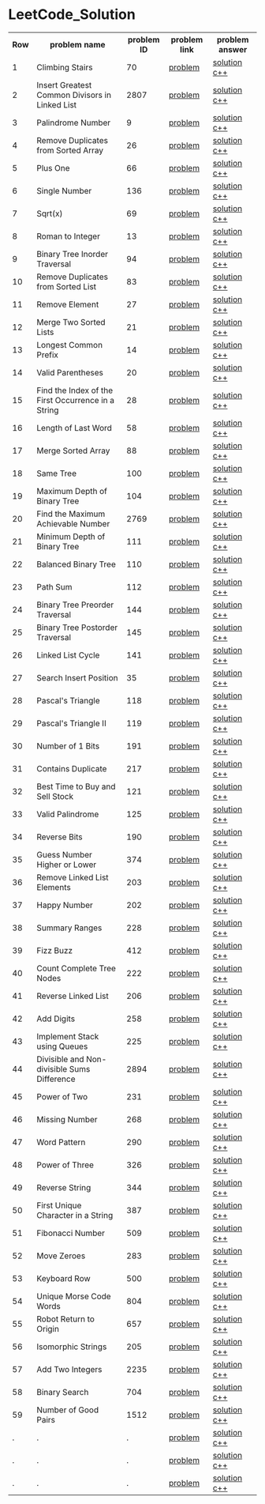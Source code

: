 # LeetCode_Solution

<table>
    <th>
        Row
    </th>
    <th>
        problem name
    </th>
    <th>
        problem ID
    </th>
    <th>
        problem link
    </th>
    <th>
        problem answer
    </th>

<!-- 1 __________________________________________________________________________________________________ -->

<tr>
    <td>
        1
    </td>
    <td>
        Climbing Stairs
    </td>
    <td>
        70
    </td>
    <td>
        <a href="https://leetcode.com/problems/climbing-stairs/" target="_blank">
            problem
        </a>
    </td>
    <td>
        <a href="https://github.com/AI-Cortex/LeetCode_Solution/blob/main/code%20c%2B%2B/Climbing%20Stairs.cpp" target="_blank">
            solution c++
        </a>
    </td>
</tr>

<!-- 2 __________________________________________________________________________________________________ -->

<tr>
    <td>
        2
    </td>
    <td>
        Insert Greatest Common Divisors in Linked List
    </td>
    <td>
        2807
    </td>
    <td>
        <a href="https://leetcode.com/problems/insert-greatest-common-divisors-in-linked-list/" target="_blank">
            problem
        </a>
    </td>
    <td>
        <a href="https://github.com/AI-Cortex/LeetCode_Solution/blob/main/code%20c%2B%2B/Insert%20Greatest%20Common%20Divisors%20in%20Linked%20List.cpp" target="_blank">
            solution c++
        </a>
    </td>
</tr>

<!-- 3 __________________________________________________________________________________________________ -->

<tr>
    <td>
        3
    </td>
    <td>
        Palindrome Number
    </td>
    <td>
        9
    </td>
    <td>
        <a href="https://leetcode.com/problems/palindrome-number/" target="_blank">
            problem
        </a>
    </td>
    <td>
        <a href="https://github.com/AI-Cortex/LeetCode_Solution/blob/main/code%20c%2B%2B/Palindrome%20Number.cpp" target="_blank">
            solution c++
        </a>
    </td>
</tr>

<!-- 4 __________________________________________________________________________________________________ -->

<tr>
    <td>
        4
    </td>
    <td>
        Remove Duplicates from Sorted Array
    </td>
    <td>
        26
    </td>
    <td>
        <a href="https://leetcode.com/problems/remove-duplicates-from-sorted-array/" target="_blank">
            problem
        </a>
    </td>
    <td>
        <a href="https://github.com/AI-Cortex/LeetCode_Solution/blob/main/code%20c%2B%2B/Remove%20Duplicates%20from%20Sorted%20Array.cpp" target="_blank">
            solution c++
        </a>
    </td>
</tr>

<!-- 5 __________________________________________________________________________________________________ -->

<tr>
    <td>
        5
    </td>
    <td>
        Plus One
    </td>
    <td>
        66
    </td>
    <td>
        <a href="https://leetcode.com/problems/plus-one" target="_blank">
            problem
        </a>
    </td>
    <td>
        <a href="https://github.com/AI-Cortex/LeetCode_Solution/blob/main/code%20c%2B%2B/Plus%20One.cpp" target="_blank">
            solution c++
        </a>
    </td>
</tr>

<!-- 6 __________________________________________________________________________________________________ -->

<tr>
    <td>
        6
    </td>
    <td>
        Single Number
    </td>
    <td>
        136
    </td>
    <td>
        <a href="https://leetcode.com/problems/single-number" target="_blank">
            problem
        </a>
    </td>
    <td>
        <a href="https://github.com/AI-Cortex/LeetCode_Solution/blob/main/code%20c%2B%2B/Single%20Number.cpp" target="_blank">
            solution c++
        </a>
    </td>
</tr>

<!-- 7 __________________________________________________________________________________________________ -->

<tr>
    <td>
        7
    </td>
    <td>
        Sqrt(x)
    </td>
    <td>
        69
    </td>
    <td>
        <a href="https://leetcode.com/problems/sqrtx" target="_blank">
            problem
        </a>
    </td>
    <td>
        <a href="https://github.com/AI-Cortex/LeetCode_Solution/blob/main/code%20c%2B%2B/Sqrt%28x%29.cpp" target="_blank">
            solution c++
        </a>
    </td>
</tr>

<!-- 8 __________________________________________________________________________________________________ -->

<tr>
    <td>
        8
    </td>
    <td>
        Roman to Integer
    </td>
    <td>
        13
    </td>
    <td>
        <a href="https://leetcode.com/problems/roman-to-integer/" target="_blank">
            problem
        </a>
    </td>
    <td>
        <a href="https://github.com/AI-Cortex/LeetCode_Solution/blob/main/code%20c%2B%2B/Roman%20to%20Integer.cpp" target="_blank">
            solution c++
        </a>
    </td>
</tr>

<!-- 9 __________________________________________________________________________________________________ -->

<tr>
    <td>
        9
    </td>
    <td>
        Binary Tree Inorder Traversal
    </td>
    <td>
        94
    </td>
    <td>
        <a href="https://leetcode.com/problems/binary-tree-inorder-traversal/" target="_blank">
            problem
        </a>
    </td>
    <td>
        <a href="https://github.com/AI-Cortex/LeetCode_Solution/blob/main/code%20c%2B%2B/Binary%20Tree%20Inorder%20Traversal.cpp" target="_blank">
            solution c++
        </a>
    </td>
</tr>

<!-- 10 __________________________________________________________________________________________________ -->

<tr>
    <td>
        10
    </td>
    <td>
        Remove Duplicates from Sorted List
    </td>
    <td>
        83
    </td>
    <td>
        <a href="https://leetcode.com/problems/remove-duplicates-from-sorted-list/" target="_blank">
            problem
        </a>
    </td>
    <td>
        <a href="https://github.com/AI-Cortex/LeetCode_Solution/blob/main/code%20c%2B%2B/Remove%20Duplicates%20from%20Sorted%20List.cpp" target="_blank">
            solution c++
        </a>
    </td>
</tr>

<!-- 11 __________________________________________________________________________________________________ -->

<tr>
    <td>
        11
    </td>
    <td>
        Remove Element
    </td>
    <td>
        27
    </td>
    <td>
        <a href="https://leetcode.com/problems/remove-element/" target="_blank">
            problem
        </a>
    </td>
    <td>
        <a href="https://github.com/AI-Cortex/LeetCode_Solution/blob/main/code%20c%2B%2B/Remove%20Element.cpp" target="_blank">
            solution c++
        </a>
    </td>
</tr>

<!-- 12 __________________________________________________________________________________________________ -->

<tr>
    <td>
        12
    </td>
    <td>
        Merge Two Sorted Lists
    </td>
    <td>
        21
    </td>
    <td>
        <a href="https://leetcode.com/problems/merge-two-sorted-lists/" target="_blank">
            problem
        </a>
    </td>
    <td>
        <a href="https://github.com/AI-Cortex/LeetCode_Solution/blob/main/code%20c%2B%2B/Merge%20Two%20Sorted%20Lists.cpp" target="_blank">
            solution c++
        </a>
    </td>
</tr>

<!-- 13 __________________________________________________________________________________________________ -->

<tr>
    <td>
        13
    </td>
    <td>
        Longest Common Prefix
    </td>
    <td>
        14
    </td>
    <td>
        <a href="https://leetcode.com/problems/longest-common-prefix/" target="_blank">
            problem
        </a>
    </td>
    <td>
        <a href="https://github.com/AI-Cortex/LeetCode_Solution/blob/main/code%20c%2B%2B/Longest%20Common%20Prefix.cpp" target="_blank">
            solution c++
        </a>
    </td>
</tr>

<!-- 14 __________________________________________________________________________________________________ -->

<tr>
    <td>
        14
    </td>
    <td>
        Valid Parentheses
    </td>
    <td>
        20
    </td>
    <td>
        <a href="https://leetcode.com/problems/valid-parentheses" target="_blank">
            problem
        </a>
    </td>
    <td>
        <a href="https://github.com/AI-Cortex/LeetCode_Solution/blob/main/code%20c%2B%2B/Valid%20Parentheses.cpp" target="_blank">
            solution c++
        </a>
    </td>
</tr>

<!-- 15 __________________________________________________________________________________________________ -->

<tr>
    <td>
        15
    </td>
    <td>
        Find the Index of the First Occurrence in a String
    </td>
    <td>
        28
    </td>
    <td>
        <a href="https://leetcode.com/problems/find-the-index-of-the-first-occurrence-in-a-string/" target="_blank">
            problem
        </a>
    </td>
    <td>
        <a href="https://github.com/AI-Cortex/LeetCode_Solution/blob/main/code%20c%2B%2B/Find%20the%20Index%20of%20the%20First%20Occurrence%20in%20a%20String.cpp" target="_blank">
            solution c++
        </a>
    </td>
</tr>

<!-- 16 __________________________________________________________________________________________________ -->

<tr>
    <td>
        16
    </td>
    <td>
        Length of Last Word
    </td>
    <td>
        58
    </td>
    <td>
        <a href="https://leetcode.com/problems/length-of-last-word/" target="_blank">
            problem
        </a>
    </td>
    <td>
        <a href="https://github.com/AI-Cortex/LeetCode_Solution/blob/main/code%20c%2B%2B/Length%20of%20Last%20Word.cpp" target="_blank">
            solution c++
        </a>
    </td>
</tr>

<!-- 17 __________________________________________________________________________________________________ -->

<tr>
    <td>
        17
    </td>
    <td>
        Merge Sorted Array
    </td>
    <td>
        88
    </td>
    <td>
        <a href="https://leetcode.com/problems/merge-sorted-array/" target="_blank">
            problem
        </a>
    </td>
    <td>
        <a href="https://github.com/AI-Cortex/LeetCode_Solution/blob/main/code%20c%2B%2B/Merge%20Sorted%20Array.cpp" target="_blank">
            solution c++
        </a>
    </td>
</tr>

<!-- 18 __________________________________________________________________________________________________ -->

<tr>
    <td>
        18
    </td>
    <td>
        Same Tree
    </td>
    <td>
        100
    </td>
    <td>
        <a href="https://leetcode.com/problems/same-tree/" target="_blank">
            problem
        </a>
    </td>
    <td>
        <a href="https://github.com/AI-Cortex/LeetCode_Solution/blob/main/code%20c%2B%2B/Same%20Tree.cpp" target="_blank">
            solution c++
        </a>
    </td>
</tr>

<!-- 19 __________________________________________________________________________________________________ -->

<tr>
    <td>
        19
    </td>
    <td>
        Maximum Depth of Binary Tree
    </td>
    <td>
        104
    </td>
    <td>
        <a href="https://leetcode.com/problems/maximum-depth-of-binary-tree/" target="_blank">
            problem
        </a>
    </td>
    <td>
        <a href="https://github.com/AI-Cortex/LeetCode_Solution/blob/main/code%20c%2B%2B/Maximum%20Depth%20of%20Binary%20Tree.cpp" target="_blank">
            solution c++
        </a>
    </td>
</tr>

<!-- 20 __________________________________________________________________________________________________ -->

<tr>
    <td>
        20
    </td>
    <td>
        Find the Maximum Achievable Number
    </td>
    <td>
        2769
    </td>
    <td>
        <a href="https://leetcode.com/problems/find-the-maximum-achievable-number/" target="_blank">
            problem
        </a>
    </td>
    <td>
        <a href="https://github.com/AI-Cortex/LeetCode_Solution/blob/main/code%20c%2B%2B/Find%20the%20Maximum%20Achievable%20Number.cpp" target="_blank">
            solution c++
        </a>
    </td>
</tr>

<!-- 21 __________________________________________________________________________________________________ -->

<tr>
    <td>
        21
    </td>
    <td>
        Minimum Depth of Binary Tree
    </td>
    <td>
        111
    </td>
    <td>
        <a href="https://leetcode.com/problems/minimum-depth-of-binary-tree/" target="_blank">
            problem
        </a>
    </td>
    <td>
        <a href="https://github.com/AI-Cortex/LeetCode_Solution/blob/main/code%20c%2B%2B/Minimum%20Depth%20of%20Binary%20Tree.cpp" target="_blank">
            solution c++
        </a>
    </td>
</tr>

<!-- 22 __________________________________________________________________________________________________ -->

<tr>
    <td>
        22
    </td>
    <td>
        Balanced Binary Tree
    </td>
    <td>
        110
    </td>
    <td>
        <a href="https://leetcode.com/problems/balanced-binary-tree/" target="_blank">
            problem
        </a>
    </td>
    <td>
        <a href="https://github.com/AI-Cortex/LeetCode_Solution/blob/main/code%20c%2B%2B/Balanced%20Binary%20Tree.cpp" target="_blank">
            solution c++
        </a>
    </td>
</tr>

<!-- 23 __________________________________________________________________________________________________ -->

<tr>
    <td>
        23
    </td>
    <td>
        Path Sum
    </td>
    <td>
        112
    </td>
    <td>
        <a href="https://leetcode.com/problems/path-sum/" target="_blank">
            problem
        </a>
    </td>
    <td>
        <a href="https://github.com/AI-Cortex/LeetCode_Solution/blob/main/code%20c%2B%2B/Path%20Sum.cpp" target="_blank">
            solution c++
        </a>
    </td>
</tr>

<!-- 24 __________________________________________________________________________________________________ -->

<tr>
    <td>
        24
    </td>
    <td>
        Binary Tree Preorder Traversal
    </td>
    <td>
        144
    </td>
    <td>
        <a href="https://leetcode.com/problems/binary-tree-preorder-traversal/" target="_blank">
            problem
        </a>
    </td>
    <td>
        <a href="https://github.com/AI-Cortex/LeetCode_Solution/blob/main/code%20c%2B%2B/Binary%20Tree%20Preorder%20Traversal.cpp" target="_blank">
            solution c++
        </a>
    </td>
</tr>

<!-- 25 __________________________________________________________________________________________________ -->

<tr>
    <td>
        25
    </td>
    <td>
        Binary Tree Postorder Traversal
    </td>
    <td>
        145
    </td>
    <td>
        <a href="https://leetcode.com/problems/binary-tree-postorder-traversal/" target="_blank">
            problem
        </a>
    </td>
    <td>
        <a href="https://github.com/AI-Cortex/LeetCode_Solution/blob/main/code%20c%2B%2B/Binary%20Tree%20Postorder%20Traversal.cpp" target="_blank">
            solution c++
        </a>
    </td>
</tr>

<!-- 26 __________________________________________________________________________________________________ -->

<tr>
    <td>
        26
    </td>
    <td>
        Linked List Cycle
    </td>
    <td>
        141
    </td>
    <td>
        <a href="https://leetcode.com/problems/linked-list-cycle/" target="_blank">
            problem
        </a>
    </td>
    <td>
        <a href="https://github.com/AI-Cortex/LeetCode_Solution/blob/main/code%20c%2B%2B/Linked%20List%20Cycle.cpp" target="_blank">
            solution c++
        </a>
    </td>
</tr>

<!-- 27 __________________________________________________________________________________________________ -->

<tr>
    <td>
        27
    </td>
    <td>
        Search Insert Position
    </td>
    <td>
        35
    </td>
    <td>
        <a href="https://leetcode.com/problems/search-insert-position/" target="_blank">
            problem
        </a>
    </td>
    <td>
        <a href="https://github.com/AI-Cortex/LeetCode_Solution/blob/main/code%20c%2B%2B/Search%20Insert%20Position.cpp" target="_blank">
            solution c++
        </a>
    </td>
</tr>

<!-- 28 __________________________________________________________________________________________________ -->

<tr>
    <td>
        28
    </td>
    <td>
        Pascal's Triangle
    </td>
    <td>
        118
    </td>
    <td>
        <a href="https://leetcode.com/problems/pascals-triangle/" target="_blank">
            problem
        </a>
    </td>
    <td>
        <a href="https://github.com/AI-Cortex/LeetCode_Solution/blob/main/code%20c%2B%2B/Pascal%27s%20Triangle.cpp" target="_blank">
            solution c++
        </a>
    </td>
</tr>

<!-- 29 __________________________________________________________________________________________________ -->

<tr>
    <td>
        29
    </td>
    <td>
        Pascal's Triangle II
    </td>
    <td>
        119
    </td>
    <td>
        <a href="https://leetcode.com/problems/pascals-triangle-ii/" target="_blank">
            problem
        </a>
    </td>
    <td>
        <a href="https://github.com/AI-Cortex/LeetCode_Solution/blob/main/code%20c%2B%2B/Pascal%27s%20Triangle%20II.cpp" target="_blank">
            solution c++
        </a>
    </td>
</tr>

<!-- 30 __________________________________________________________________________________________________ -->

<tr>
    <td>
        30
    </td>
    <td>
        Number of 1 Bits
    </td>
    <td>
        191
    </td>
    <td>
        <a href="https://leetcode.com/problems/number-of-1-bits/" target="_blank">
            problem
        </a>
    </td>
    <td>
        <a href="https://github.com/AI-Cortex/LeetCode_Solution/blob/main/code%20c%2B%2B/Number%20of%201%20Bits.cpp" target="_blank">
            solution c++
        </a>
    </td>
</tr>

<!-- 31 __________________________________________________________________________________________________ -->

<tr>
    <td>
        31
    </td>
    <td>
        Contains Duplicate
    </td>
    <td>
        217
    </td>
    <td>
        <a href="https://leetcode.com/problems/contains-duplicate/" target="_blank">
            problem
        </a>
    </td>
    <td>
        <a href="https://github.com/AI-Cortex/LeetCode_Solution/blob/main/code%20c%2B%2B/Contains%20Duplicate.cpp" target="_blank">
            solution c++
        </a>
    </td>
</tr>

<!-- 32 __________________________________________________________________________________________________ -->

<tr>
    <td>
        32
    </td>
    <td>
        Best Time to Buy and Sell Stock
    </td>
    <td>
        121
    </td>
    <td>
        <a href="https://leetcode.com/problems/best-time-to-buy-and-sell-stock/" target="_blank">
            problem
        </a>
    </td>
    <td>
        <a href="https://github.com/AI-Cortex/LeetCode_Solution/blob/main/code%20c%2B%2B/Best%20Time%20to%20Buy%20and%20Sell%20Stock.cpp" target="_blank">
            solution c++
        </a>
    </td>
</tr>

<!-- 33 __________________________________________________________________________________________________ -->

<tr>
    <td>
        33
    </td>
    <td>
        Valid Palindrome
    </td>
    <td>
        125
    </td>
    <td>
        <a href="https://leetcode.com/problems/valid-palindrome/" target="_blank">
            problem
        </a>
    </td>
    <td>
        <a href="https://github.com/AI-Cortex/LeetCode_Solution/blob/main/code%20c%2B%2B/Valid%20Palindrome.cpp" target="_blank">
            solution c++
        </a>
    </td>
</tr>

<!-- 34 __________________________________________________________________________________________________ -->

<tr>
    <td>
        34
    </td>
    <td>
        Reverse Bits
    </td>
    <td>
        190
    </td>
    <td>
        <a href="https://leetcode.com/problems/reverse-bits/" target="_blank">
            problem
        </a>
    </td>
    <td>
        <a href="https://github.com/AI-Cortex/LeetCode_Solution/blob/main/code%20c%2B%2B/Reverse%20Bits.cpp" target="_blank">
            solution c++
        </a>
    </td>
</tr>

<!-- 35 __________________________________________________________________________________________________ -->

<tr>
    <td>
        35
    </td>
    <td>
        Guess Number Higher or Lower
    </td>
    <td>
        374
    </td>
    <td>
        <a href="https://leetcode.com/problems/guess-number-higher-or-lower/" target="_blank">
            problem
        </a>
    </td>
    <td>
        <a href="https://github.com/AI-Cortex/LeetCode_Solution/blob/main/code%20c%2B%2B/Guess%20Number%20Higher%20or%20Lower.cpp" target="_blank">
            solution c++
        </a>
    </td>
</tr>

<!-- 36 __________________________________________________________________________________________________ -->

<tr>
    <td>
        36
    </td>
    <td>
        Remove Linked List Elements
    </td>
    <td>
        203
    </td>
    <td>
        <a href="https://leetcode.com/problems/remove-linked-list-elements/" target="_blank">
            problem
        </a>
    </td>
    <td>
        <a href="https://github.com/AI-Cortex/LeetCode_Solution/blob/main/code%20c%2B%2B/Remove%20Linked%20List%20Elements.cpp" target="_blank">
            solution c++
        </a>
    </td>
</tr>

<!-- 37 __________________________________________________________________________________________________ -->

<tr>
    <td>
        37
    </td>
    <td>
        Happy Number
    </td>
    <td>
        202
    </td>
    <td>
        <a href="https://leetcode.com/problems/happy-number/" target="_blank">
            problem
        </a>
    </td>
    <td>
        <a href="https://github.com/AI-Cortex/LeetCode_Solution/blob/main/code%20c%2B%2B/Happy%20Number.cpp" target="_blank">
            solution c++
        </a>
    </td>
</tr>

<!-- 38 __________________________________________________________________________________________________ -->

<tr>
    <td>
        38
    </td>
    <td>
        Summary Ranges
    </td>
    <td>
        228
    </td>
    <td>
        <a href="https://leetcode.com/problems/summary-ranges/" target="_blank">
            problem
        </a>
    </td>
    <td>
        <a href="https://github.com/AI-Cortex/LeetCode_Solution/blob/main/code%20c%2B%2B/Summary%20Ranges.cpp" target="_blank">
            solution c++
        </a>
    </td>
</tr>

<!-- 39 __________________________________________________________________________________________________ -->

<tr>
    <td>
        39
    </td>
    <td>
        Fizz Buzz
    </td>
    <td>
        412
    </td>
    <td>
        <a href="https://leetcode.com/problems/fizz-buzz/" target="_blank">
            problem
        </a>
    </td>
    <td>
        <a href="https://github.com/AI-Cortex/LeetCode_Solution/blob/main/code%20c%2B%2B/Fizz%20Buzz.cpp" target="_blank">
            solution c++
        </a>
    </td>
</tr>

<!-- 40 __________________________________________________________________________________________________ -->

<tr>
    <td>
        40
    </td>
    <td>
        Count Complete Tree Nodes
    </td>
    <td>
        222
    </td>
    <td>
        <a href="https://leetcode.com/problems/count-complete-tree-nodes/" target="_blank">
            problem
        </a>
    </td>
    <td>
        <a href="https://github.com/AI-Cortex/LeetCode_Solution/blob/main/code%20c%2B%2B/Count%20Complete%20Tree%20Nodes.cpp" target="_blank">
            solution c++
        </a>
    </td>
</tr>

<!-- 41 __________________________________________________________________________________________________ -->

<tr>
    <td>
        41
    </td>
    <td>
        Reverse Linked List
    </td>
    <td>
        206
    </td>
    <td>
        <a href="https://leetcode.com/problems/reverse-linked-list/" target="_blank">
            problem
        </a>
    </td>
    <td>
        <a href="https://github.com/AI-Cortex/LeetCode_Solution/blob/main/code%20c%2B%2B/Reverse%20Linked%20List.cpp" target="_blank">
            solution c++
        </a>
    </td>
</tr>

<!-- 42 __________________________________________________________________________________________________ -->

<tr>
    <td>
        42
    </td>
    <td>
        Add Digits
    </td>
    <td>
        258
    </td>
    <td>
        <a href="https://leetcode.com/problems/add-digits/" target="_blank">
            problem
        </a>
    </td>
    <td>
        <a href="https://github.com/AI-Cortex/LeetCode_Solution/blob/main/code%20c%2B%2B/Add%20Digits.cpp" target="_blank">
            solution c++
        </a>
    </td>
</tr>

<!-- 43 __________________________________________________________________________________________________ -->

<tr>
    <td>
        43
    </td>
    <td>
        Implement Stack using Queues
    </td>
    <td>
        225
    </td>
    <td>
        <a href="https://leetcode.com/problems/implement-stack-using-queues/" target="_blank">
            problem
        </a>
    </td>
    <td>
        <a href="https://github.com/AI-Cortex/LeetCode_Solution/blob/main/code%20c%2B%2B/Implement%20Stack%20using%20Queues.cpp" target="_blank">
            solution c++
        </a>
    </td>
</tr>

<!-- 44 __________________________________________________________________________________________________ -->

<tr>
    <td>
        44
    </td>
    <td>
        Divisible and Non-divisible Sums Difference
    </td>
    <td>
        2894
    </td>
    <td>
        <a href="https://leetcode.com/problems/divisible-and-non-divisible-sums-difference/" target="_blank">
            problem
        </a>
    </td>
    <td>
        <a href="https://github.com/AI-Cortex/LeetCode_Solution/blob/main/code%20c%2B%2B/Divisible%20and%20Non-divisible%20Sums%20Difference.cpp" target="_blank">
            solution c++
        </a>
    </td>
</tr>

<!-- 45 __________________________________________________________________________________________________ -->

<tr>
    <td>
        45
    </td>
    <td>
        Power of Two
    </td>
    <td>
        231
    </td>
    <td>
        <a href="https://leetcode.com/problems/power-of-two/" target="_blank">
            problem
        </a>
    </td>
    <td>
        <a href="https://github.com/AI-Cortex/LeetCode_Solution/blob/main/code%20c%2B%2B/Power%20of%20Two.cpp" target="_blank">
            solution c++
        </a>
    </td>
</tr>

<!-- 46 __________________________________________________________________________________________________ -->

<tr>
    <td>
        46
    </td>
    <td>
        Missing Number
    </td>
    <td>
        268
    </td>
    <td>
        <a href="https://leetcode.com/problems/missing-number/" target="_blank">
            problem
        </a>
    </td>
    <td>
        <a href="https://github.com/AI-Cortex/LeetCode_Solution/blob/main/code%20c%2B%2B/Missing%20Number.cpp" target="_blank">
            solution c++
        </a>
    </td>
</tr>

<!-- 47 __________________________________________________________________________________________________ -->

<tr>
    <td>
        47
    </td>
    <td>
        Word Pattern
    </td>
    <td>
        290
    </td>
    <td>
        <a href="https://leetcode.com/problems/word-pattern/" target="_blank">
            problem
        </a>
    </td>
    <td>
        <a href="https://github.com/AI-Cortex/LeetCode_Solution/blob/main/code%20c%2B%2B/Word%20Pattern.cpp" target="_blank">
            solution c++
        </a>
    </td>
</tr>

<!-- 48 __________________________________________________________________________________________________ -->

<tr>
    <td>
        48
    </td>
    <td>
        Power of Three
    </td>
    <td>
        326
    </td>
    <td>
        <a href="https://leetcode.com/problems/power-of-three/" target="_blank">
            problem
        </a>
    </td>
    <td>
        <a href="https://github.com/AI-Cortex/LeetCode_Solution/blob/main/code%20c%2B%2B/Power%20of%20Three.cpp" target="_blank">
            solution c++
        </a>
    </td>
</tr>

<!-- 49 __________________________________________________________________________________________________ -->

<tr>
    <td>
        49
    </td>
    <td>
        Reverse String
    </td>
    <td>
        344
    </td>
    <td>
        <a href="https://leetcode.com/problems/reverse-string/" target="_blank">
            problem
        </a>
    </td>
    <td>
        <a href="https://github.com/AI-Cortex/LeetCode_Solution/blob/main/code%20c%2B%2B/Reverse%20String.cpp" target="_blank">
            solution c++
        </a>
    </td>
</tr>

<!-- 50 __________________________________________________________________________________________________ -->

<tr>
    <td>
        50
    </td>
    <td>
        First Unique Character in a String
    </td>
    <td>
        387
    </td>
    <td>
        <a href="https://leetcode.com/problems/first-unique-character-in-a-string/" target="_blank">
            problem
        </a>
    </td>
    <td>
        <a href="https://github.com/AI-Cortex/LeetCode_Solution/blob/main/code%20c%2B%2B/First%20Unique%20Character%20in%20a%20String.cpp" target="_blank">
            solution c++
        </a>
    </td>
</tr>

<!-- 51 __________________________________________________________________________________________________ -->

<tr>
    <td>
        51
    </td>
    <td>
        Fibonacci Number
    </td>
    <td>
        509
    </td>
    <td>
        <a href="https://leetcode.com/problems/fibonacci-number/" target="_blank">
            problem
        </a>
    </td>
    <td>
        <a href="https://github.com/AI-Cortex/LeetCode_Solution/blob/main/code%20c%2B%2B/Fibonacci%20Number.cpp" target="_blank">
            solution c++
        </a>
    </td>
</tr>

<!-- 52 __________________________________________________________________________________________________ -->

<tr>
    <td>
        52
    </td>
    <td>
        Move Zeroes
    </td>
    <td>
        283
    </td>
    <td>
        <a href="https://leetcode.com/problems/move-zeroes/" target="_blank">
            problem
        </a>
    </td>
    <td>
        <a href="https://github.com/AI-Cortex/LeetCode_Solution/blob/main/code%20c%2B%2B/Move%20Zeroes.cpp" target="_blank">
            solution c++
        </a>
    </td>
</tr>

<!-- 53 __________________________________________________________________________________________________ -->

<tr>
    <td>
        53
    </td>
    <td>
        Keyboard Row
    </td>
    <td>
        500
    </td>
    <td>
        <a href="https://leetcode.com/problems/keyboard-row/" target="_blank">
            problem
        </a>
    </td>
    <td>
        <a href="https://github.com/AI-Cortex/LeetCode_Solution/blob/main/code%20c%2B%2B/Keyboard%20Row.cpp" target="_blank">
            solution c++
        </a>
    </td>
</tr>

<!-- 54 __________________________________________________________________________________________________ -->

<tr>
    <td>
        54
    </td>
    <td>
        Unique Morse Code Words
    </td>
    <td>
        804
    </td>
    <td>
        <a href="https://leetcode.com/problems/unique-morse-code-words/" target="_blank">
            problem
        </a>
    </td>
    <td>
        <a href="https://github.com/AI-Cortex/LeetCode_Solution/blob/main/code%20c%2B%2B/Unique%20Morse%20Code%20Words.cpp" target="_blank">
            solution c++
        </a>
    </td>
</tr>

<!-- 55 __________________________________________________________________________________________________ -->

<tr>
    <td>
        55
    </td>
    <td>
        Robot Return to Origin
    </td>
    <td>
        657
    </td>
    <td>
        <a href="https://leetcode.com/problems/robot-return-to-origin/" target="_blank">
            problem
        </a>
    </td>
    <td>
        <a href="https://github.com/AI-Cortex/LeetCode_Solution/blob/main/code%20c%2B%2B/Robot%20Return%20to%20Origin.cpp" target="_blank">
            solution c++
        </a>
    </td>
</tr>

<!-- 56 __________________________________________________________________________________________________ -->

<tr>
    <td>
        56
    </td>
    <td>
        Isomorphic Strings
    </td>
    <td>
        205
    </td>
    <td>
        <a href="https://leetcode.com/problems/isomorphic-strings/" target="_blank">
            problem
        </a>
    </td>
    <td>
        <a href="https://github.com/AI-Cortex/LeetCode_Solution/blob/main/code%20c%2B%2B/Isomorphic%20Strings.cpp" target="_blank">
            solution c++
        </a>
    </td>
</tr>

<!-- 57 __________________________________________________________________________________________________ -->

<tr>
    <td>
        57
    </td>
    <td>
        Add Two Integers
    </td>
    <td>
        2235
    </td>
    <td>
        <a href="https://leetcode.com/problems/add-two-integers/" target="_blank">
            problem
        </a>
    </td>
    <td>
        <a href="https://github.com/AI-Cortex/LeetCode_Solution/blob/main/code%20c%2B%2B/Add%20Two%20Integers.cpp" target="_blank">
            solution c++
        </a>
    </td>
</tr>

<!-- 58 __________________________________________________________________________________________________ -->

<tr>
    <td>
        58
    </td>
    <td>
        Binary Search
    </td>
    <td>
        704
    </td>
    <td>
        <a href="https://leetcode.com/problems/binary-search/" target="_blank">
            problem
        </a>
    </td>
    <td>
        <a href="https://github.com/AI-Cortex/LeetCode_Solution/blob/main/code%20c%2B%2B/Binary%20Search.cpp" target="_blank">
            solution c++
        </a>
    </td>
</tr>

<!-- 59 __________________________________________________________________________________________________ -->

<tr>
    <td>
        59
    </td>
    <td>
        Number of Good Pairs
    </td>
    <td>
        1512
    </td>
    <td>
        <a href="https://leetcode.com/problems/number-of-good-pairs/" target="_blank">
            problem
        </a>
    </td>
    <td>
        <a href="https://github.com/AI-Cortex/LeetCode_Solution/blob/main/code%20c%2B%2B/Number%20of%20Good%20Pairs.cpp" target="_blank">
            solution c++
        </a>
    </td>
</tr>

<!-- . __________________________________________________________________________________________________ -->

<tr>
    <td>
        .
    </td>
    <td>
        .
    </td>
    <td>
        .
    </td>
    <td>
        <a href="" target="_blank">
            problem
        </a>
    </td>
    <td>
        <a href="" target="_blank">
            solution c++
        </a>
    </td>
</tr>

<!-- . __________________________________________________________________________________________________ -->

<tr>
    <td>
        .
    </td>
    <td>
        .
    </td>
    <td>
        .
    </td>
    <td>
        <a href="" target="_blank">
            problem
        </a>
    </td>
    <td>
        <a href="" target="_blank">
            solution c++
        </a>
    </td>
</tr>

<!-- . __________________________________________________________________________________________________ -->

<tr>
    <td>
        .
    </td>
    <td>
        .
    </td>
    <td>
        .
    </td>
    <td>
        <a href="" target="_blank">
            problem
        </a>
    </td>
    <td>
        <a href="" target="_blank">
            solution c++
        </a>
    </td>
</tr>

</table>
